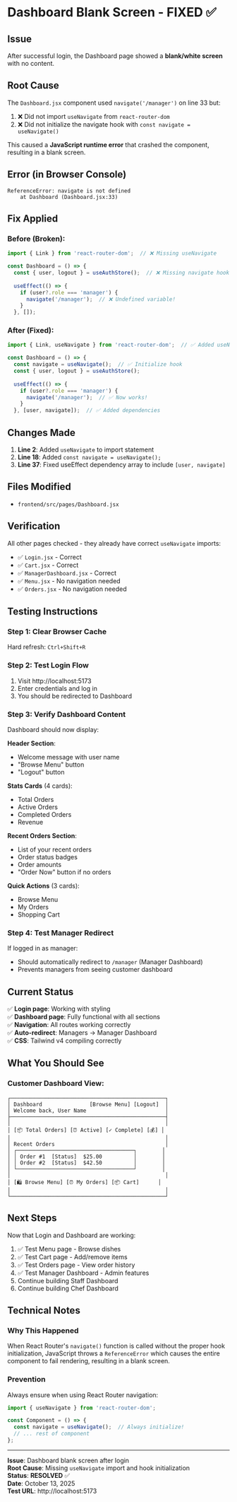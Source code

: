 # Dashboard Blank Screen - FIXED ✅

## Issue
After successful login, the Dashboard page showed a **blank/white screen** with no content.

## Root Cause
The `Dashboard.jsx` component used `navigate('/manager')` on line 33 but:
1. ❌ Did not import `useNavigate` from `react-router-dom`
2. ❌ Did not initialize the navigate hook with `const navigate = useNavigate()`

This caused a **JavaScript runtime error** that crashed the component, resulting in a blank screen.

## Error (in Browser Console)
```
ReferenceError: navigate is not defined
    at Dashboard (Dashboard.jsx:33)
```

## Fix Applied

### Before (Broken):
```jsx
import { Link } from 'react-router-dom';  // ❌ Missing useNavigate

const Dashboard = () => {
  const { user, logout } = useAuthStore();  // ❌ Missing navigate hook
  
  useEffect(() => {
    if (user?.role === 'manager') {
      navigate('/manager');  // ❌ Undefined variable!
    }
  }, []);
```

### After (Fixed):
```jsx
import { Link, useNavigate } from 'react-router-dom';  // ✅ Added useNavigate

const Dashboard = () => {
  const navigate = useNavigate();  // ✅ Initialize hook
  const { user, logout } = useAuthStore();
  
  useEffect(() => {
    if (user?.role === 'manager') {
      navigate('/manager');  // ✅ Now works!
    }
  }, [user, navigate]);  // ✅ Added dependencies
```

## Changes Made
1. **Line 2**: Added `useNavigate` to import statement
2. **Line 18**: Added `const navigate = useNavigate();` 
3. **Line 37**: Fixed useEffect dependency array to include `[user, navigate]`

## Files Modified
- `frontend/src/pages/Dashboard.jsx`

## Verification
All other pages checked - they already have correct `useNavigate` imports:
- ✅ `Login.jsx` - Correct
- ✅ `Cart.jsx` - Correct
- ✅ `ManagerDashboard.jsx` - Correct
- ✅ `Menu.jsx` - No navigation needed
- ✅ `Orders.jsx` - No navigation needed

## Testing Instructions

### Step 1: Clear Browser Cache
Hard refresh: `Ctrl+Shift+R`

### Step 2: Test Login Flow
1. Visit http://localhost:5173
2. Enter credentials and log in
3. You should be redirected to Dashboard

### Step 3: Verify Dashboard Content
Dashboard should now display:

**Header Section**:
- Welcome message with user name
- "Browse Menu" button
- "Logout" button

**Stats Cards** (4 cards):
- Total Orders
- Active Orders
- Completed Orders
- Revenue

**Recent Orders Section**:
- List of your recent orders
- Order status badges
- Order amounts
- "Order Now" button if no orders

**Quick Actions** (3 cards):
- Browse Menu
- My Orders
- Shopping Cart

### Step 4: Test Manager Redirect
If logged in as manager:
- Should automatically redirect to `/manager` (Manager Dashboard)
- Prevents managers from seeing customer dashboard

## Current Status
✅ **Login page**: Working with styling  
✅ **Dashboard page**: Fully functional with all sections  
✅ **Navigation**: All routes working correctly  
✅ **Auto-redirect**: Managers → Manager Dashboard  
✅ **CSS**: Tailwind v4 compiling correctly  

## What You Should See

### Customer Dashboard View:
```
┌─────────────────────────────────────────────────┐
│ Dashboard               [Browse Menu] [Logout]  │
│ Welcome back, User Name                         │
├─────────────────────────────────────────────────┤
│                                                 │
│ [📦 Total Orders] [⏰ Active] [✓ Complete] [💰] │
│                                                 │
│ Recent Orders                                   │
│ ┌─────────────────────────────────────┐        │
│ │ Order #1  [Status]  $25.00          │        │
│ │ Order #2  [Status]  $42.50          │        │
│ └─────────────────────────────────────┘        │
│                                                 │
│ [🛍️ Browse Menu] [⏰ My Orders] [📦 Cart]      │
│                                                 │
└─────────────────────────────────────────────────┘
```

## Next Steps
Now that Login and Dashboard are working:
1. ✅ Test Menu page - Browse dishes
2. ✅ Test Cart page - Add/remove items
3. ✅ Test Orders page - View order history
4. ✅ Test Manager Dashboard - Admin features
5. Continue building Staff Dashboard
6. Continue building Chef Dashboard

## Technical Notes

### Why This Happened
When React Router's `navigate()` function is called without the proper hook initialization, JavaScript throws a `ReferenceError` which causes the entire component to fail rendering, resulting in a blank screen.

### Prevention
Always ensure when using React Router navigation:
```jsx
import { useNavigate } from 'react-router-dom';

const Component = () => {
  const navigate = useNavigate();  // Always initialize!
  // ... rest of component
};
```

---
**Issue**: Dashboard blank screen after login  
**Root Cause**: Missing `useNavigate` import and hook initialization  
**Status**: **RESOLVED** ✅  
**Date**: October 13, 2025  
**Test URL**: http://localhost:5173
